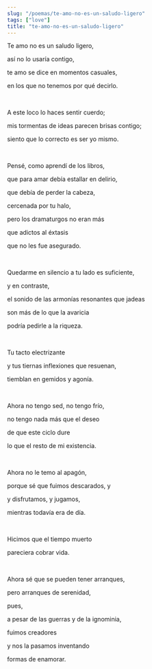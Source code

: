```yaml
---
slug: "/poemas/te-amo-no-es-un-saludo-ligero"
tags: ["love"]
title: "te-amo-no-es-un-saludo-ligero"
---
```

Te amo no es un saludo ligero,

así no lo usaría contigo,

te amo se dice en momentos casuales,

en los que no tenemos por qué decirlo.

&nbsp;

A este loco lo haces sentir cuerdo;

mis tormentas de ideas parecen brisas contigo;

siento que lo correcto es ser yo mismo.

&nbsp;

Pensé, como aprendí de los libros,

que para amar debía estallar en delirio,

que debía de perder la cabeza,

cercenada por tu halo,

pero los dramaturgos no eran más

que adictos al éxtasis

que no les fue asegurado.

&nbsp;

Quedarme en silencio a tu lado es suficiente,

y en contraste,

el sonido de las armonías resonantes que jadeas

son más de lo que la avaricia

podría pedirle a la riqueza.

&nbsp;

Tu tacto electrizante

y tus tiernas inflexiones que resuenan,

tiemblan en gemidos y agonía.

&nbsp;

Ahora no tengo sed, no tengo frío,

no tengo nada más que el deseo

de que este ciclo dure

lo que el resto de mi existencia.

&nbsp;

Ahora no le temo al apagón,

porque sé que fuimos descarados, y

y disfrutamos, y jugamos,

mientras todavía era de día.

&nbsp;

Hicimos que el tiempo muerto

pareciera cobrar vida.

&nbsp;

Ahora sé que se pueden tener arranques,

pero arranques de serenidad,

pues,

a pesar de las guerras y de la ignominia,

fuimos creadores

y nos la pasamos inventando

formas de enamorar.